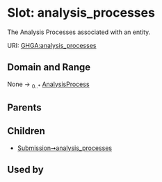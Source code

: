 
# Slot: analysis_processes


The Analysis Processes associated with an entity.

URI: [GHGA:analysis_processes](https://w3id.org/GHGA/analysis_processes)


## Domain and Range

None &#8594;  <sub>0..\*</sub> [AnalysisProcess](AnalysisProcess.md)

## Parents


## Children

 *  [Submission➞analysis_processes](Submission_analysis_processes.md)

## Used by


